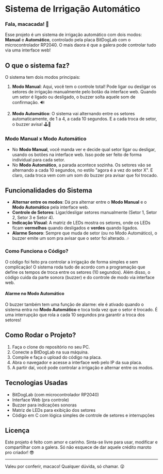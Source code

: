 # Sistema de Irrigação Automático

### Fala, macacada! 🐒

Esse projeto é um sistema de irrigação automático com dois modos: **Manual** e **Automático**, controlado pela placa BitDogLab com o microcontrolador RP2040. O mais daora é que a galera pode controlar tudo via uma interface web!

## O que o sistema faz?

O sistema tem dois modos principais:

1. **Modo Manual**: Aqui, você tem o controle total! Pode ligar ou desligar os setores de irrigação manualmente pelo botão da interface web. Quando um setor é ligado ou desligado, o buzzer solta aquele som de confirmação. 🔊
   
2. **Modo Automático**: O sistema vai alternando entre os setores automaticamente, de 1 a 4, a cada 10 segundos. E a cada troca de setor, o buzzer avisa! 🕹️🔄

### Modo Manual x Modo Automático

- No **Modo Manual**, você manda ver e decide qual setor ligar ou desligar, usando os botões na interface web. Isso pode ser feito de forma individual para cada setor.
- No **Modo Automático**, a parada acontece sozinha. Os setores vão se alternando a cada 10 segundos, no estilo "agora é a vez do setor X". E claro, cada troca vem com um som do buzzer pra avisar que foi trocado. 

## Funcionalidades do Sistema

- **Alternar entre os modos**: Dá pra alternar entre o **Modo Manual** e o **Modo Automático** pela interface web.
- **Controle de Setores**: Ligar/desligar setores manualmente (Setor 1, Setor 2, Setor 3 e Setor 4).
- **Indicação Visual**: A matriz de LEDs mostra os setores, onde os LEDs ficam **vermelhos** quando desligados e **verdes** quando ligados.
- **Alarme Sonoro**: Sempre que muda de setor (ou no Modo Automático), o buzzer emite um som pra avisar que o setor foi alterado. 🎶
  
### Como Funciona o Código?

O código foi feito pra controlar a irrigação de forma simples e sem complicação! O sistema roda tudo de acordo com a programação que define os tempos de troca entre os setores (10 segundos). Além disso, o código cuida da parte sonora (buzzer) e do controle de modo via interface web.

#### Alarme no Modo Automático

O buzzer também tem uma função de alarme: ele é ativado quando o sistema entra no **Modo Automático** e toca toda vez que o setor é trocado. É uma interrupção que rola a cada 10 segundos pra garantir a troca dos setores!

## Como Rodar o Projeto?

1. Faça o clone do repositório no seu PC.
2. Conecte a BitDogLab na sua máquina.
3. Compile e faça o upload do código na placa.
4. Abra o navegador e acesse a interface web pelo IP da sua placa.
5. A partir daí, você pode controlar a irrigação e alternar entre os modos.

## Tecnologias Usadas

- BitDogLab (com microcontrolador RP2040)
- Interface Web (pra controle)
- Buzzer para indicações sonoras
- Matriz de LEDs para exibição dos setores
- Código em C com lógica simples de controle de setores e interrupções

## Licença

Este projeto é feito com amor e carinho. Sinta-se livre para usar, modificar e compartilhar com a galera. Só não esquece de dar aquele crédito maroto pro criador! 😎

---

Valeu por conferir, macaco! Qualquer dúvida, só chamar. 😜
